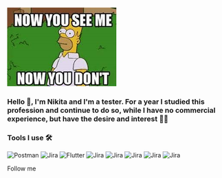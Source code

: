 ![Header](https://github.com/nikitagomozov/nikitagomozov/blob/main/asessc/images%20(2).jpg)

### Hello 👋, I'm Nikita and I'm a tester. For a year I studied this profession and continue to do so, while I have no commercial experience, but have the desire and interest 🏌️‍♂️

### Tools I use 🛠
![Postman](https://img.shields.io/badge/-Postman-white?style=postman&logo=Postman)
![Jira](https://img.shields.io/badge/-Jira-blue?style=postman&logo=Jira)
![Flutter](https://img.shields.io/badge/API-red)
![Jira](https://img.shields.io/badge/-Figma-inactive?style=postman&logo=Figma)
![Jira](https://img.shields.io/badge/-Miro-yellow?style=postman&logo=Miro)
![Jira](https://img.shields.io/badge/-Android.Studio-black?style=postman&logo=Android)
![Jira](https://img.shields.io/badge/-Zoom-yelllowgreen?style=postman&logo=Zoom)
![Jira](https://img.shields.io/badge/-Charles-blue?style=postman&logo=Charles)


Follow me
